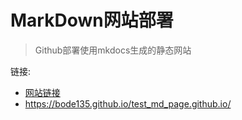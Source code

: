 # MarkDown网站部署
> Github部署使用mkdocs生成的静态网站

链接:
- <a href="https://bode135.github.io/test_md_page.github.io/" target="_blank">网站链接</a>
- <https://bode135.github.io/test_md_page.github.io/>
